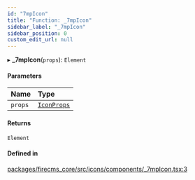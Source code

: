 ```yaml
---
id: "7mpIcon"
title: "Function: _7mpIcon"
sidebar_label: "_7mpIcon"
sidebar_position: 0
custom_edit_url: null
---
```


▸ **_7mpIcon**(`props`): `Element`

#### Parameters

| Name | Type |
| :------ | :------ |
| `props` | [`IconProps`](../types/IconProps.md) |

#### Returns

`Element`

#### Defined in

[packages/firecms_core/src/icons/components/_7mpIcon.tsx:3](https://github.com/FireCMSco/firecms/blob/d45f3739/packages/firecms_core/src/icons/components/_7mpIcon.tsx#L3)
